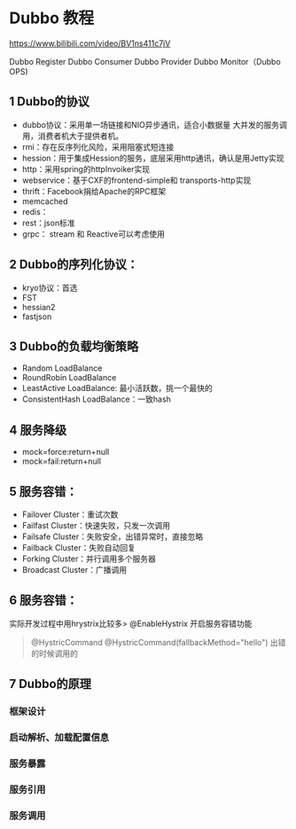 # Dubbo 教程

https://www.bilibili.com/video/BV1ns411c7jV


Dubbo Register
Dubbo Consumer
Dubbo Provider
Dubbo Monitor（Dubbo OPS)


## 1 Dubbo的协议
* dubbo协议：采用单一场链接和NIO异步通讯，适合小数据量 大并发的服务调用，消费者机大于提供者机。
* rmi：存在反序列化风险，采用阻塞式短连接
* hession：用于集成Hession的服务，底层采用http通讯，确认是用Jetty实现
* http：采用spring的httpInvoiker实现
* webservice：基于CXF的frontend-simple和 transports-http实现
* thrift：Facebook捐给Apache的RPC框架
* memcached
* redis：
* rest：json标准
* grpc： stream 和 Reactive可以考虑使用

## 2 Dubbo的序列化协议：
* kryo协议：首选
* FST
* hessian2
* fastjson

## 3 Dubbo的负载均衡策略
* Random LoadBalance
* RoundRobin LoadBalance
* LeastActive LoadBalance: 最小活跃数，挑一个最快的
* ConsistentHash LoadBalance：一致hash


## 4 服务降级
* mock=force:return+null
* mock=fail:return+null

## 5 服务容错：
* Failover Cluster：重试次数
* Failfast Cluster：快速失败，只发一次调用
* Failsafe Cluster：失败安全，出错异常时，直接忽略
* Failback Cluster：失败自动回复
* Forking Cluster：并行调用多个服务器
* Broadcast Cluster：广播调用

## 6 服务容错：
实际开发过程中用hrystrix比较多> @EnableHystrix 开启服务容错功能
> @HystricCommand
> @HystricCommand(fallbackMethod="hello") 出错的时候调用的
>
>

## 7 Dubbo的原理
### 框架设计
### 启动解析、加载配置信息
### 服务暴露
### 服务引用
### 服务调用

